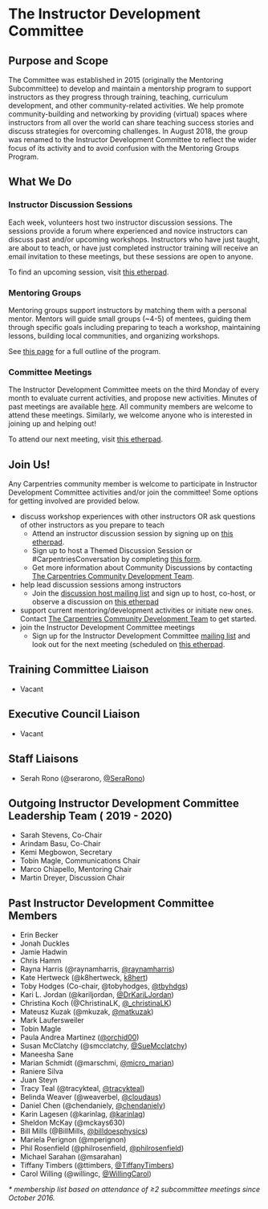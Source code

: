 # The Instructor Development Committee

## Purpose and Scope

The Committee was established in 2015 (originally the Mentoring Subcommittee) to develop and maintain a mentorship program to support instructors as they progress through training, teaching, curriculum development, and other community-related activities. We help promote community-building and networking by providing (virtual) spaces where instructors from all over the world can share teaching success stories and discuss strategies for overcoming challenges. In August 2018, the group was renamed to the Instructor Development Committee to reflect the wider focus of its activity and to avoid confusion with the Mentoring Groups Program.

## What We Do

### Instructor Discussion Sessions

Each week, volunteers host two instructor discussion sessions. The sessions provide a forum where experienced and novice instructors can discuss past and/or upcoming workshops. Instructors who have just taught, are about to teach, or have just completed instructor training will  receive an email invitation to these meetings, but these sessions are open to anyone.

To find an upcoming session, visit [this etherpad][discussion].

### Mentoring Groups

Mentoring groups support instructors by matching them with a personal mentor. Mentors will guide small groups (~4-5) of mentees, guiding them through specific goals including preparing to teach a workshop, maintaining lessons, building local communities, and organizing workshops.

See [this page](https://docs.carpentries.org/topic_folders/instructor_development/mentoring_groups.html) for a full outline of the program.

### Committee Meetings

The Instructor Development Committee meets on the third Monday of every month to evaluate current activities, and propose
new activities.  Minutes of past meetings are available [here](minutes).  All community members are welcome to attend these meetings.  Similarly, we welcome anyone who is interested in joining up and helping out!

To attend our next meeting, visit [this etherpad][meetings].

## Join Us!

Any Carpentries community member is welcome to participate in Instructor Development Committee activities and/or join the committee! Some options for getting involved are provided below.

<!--- - join a small group to receive mentoring from experienced instructors OR
- mentor new instructors
	- Join a mentoring group by contacting [Marco Chiapello](mailto:chiapello.m@gmail.com).
	- For a complete summary of different mentoring roles, see [this page](https://docs.carpentries.org/topic_folders/instructor_development/mentoring_groups.html#mentoring-groups-roles).--->
- discuss workshop experiences with other instructors OR ask questions of other instructors as you prepare to teach
	- Attend an instructor discussion session by signing up on [this etherpad][discussion].
	- Sign up to host a Themed Discussion Session or #CarpentriesConversation by completing [this form](https://forms.gle/W39ckwAT8njKyUA87).
	- Get more information about Community Discussions by contacting [The Carpentries Community Development Team](mailto:community@carpentries.org).
- help lead discussion sessions among instructors
	- Join the [discussion host mailing list][host-mailing-list] and sign up to host, co-host, or observe
	a discussion on [this etherpad][discussion]
- support current mentoring/development activities or initiate new ones. Contact [The Carpentries Community Development Team](mailto:community@carpentries.org) to get started.
- join the Instructor Development Committee meetings
	- Sign up for the Instructor Development Committee [mailing list][comm-mailing-list] and look out for the next meeting (scheduled on [this etherpad](meetings).

## Training Committee Liaison

* Vacant

## Executive Council Liaison

* Vacant

## Staff Liaisons

* Serah Rono (@serarono, [@SeraRono](https://twitter.com/SeraRono))

## Outgoing Instructor Development Committee Leadership Team ( 2019 - 2020)
* Sarah Stevens, Co-Chair
* Arindam Basu, Co-Chair
* Kemi Megbowon, Secretary
* Tobin Magle, Communications Chair
* Marco Chiapello, Mentoring Chair
* Martin Dreyer, Discussion Chair

## Past Instructor Development Committee Members

* Erin Becker
* Jonah Duckles
* Jamie Hadwin
* Chris Hamm
* Rayna Harris (@raynamharris, [@raynamharris](https://twitter.com/raynamharris))
* Kate Hertweck (@k8hertweck, [k8hert](https://twitter.com/k8hert))
* Toby Hodges (Co-chair, @tobyhodges, [@tbyhdgs](https://twitter.com/tbyhdgs))
* Kari L. Jordan (@kariljordan, [@DrKariLJordan](https://twitter.com/DrKariLJordan))
* Christina Koch (@ChristinaLK, [@_christinaLK](https://twitter.com/_christinaLK))
* Mateusz Kuzak (@mkuzak, [@matkuzak](https://twitter.com/matkuzak))
* Mark Laufersweiler
* Tobin Magle
* Paula Andrea Martinez ([@orchid00](https://twitter.com/orchid00))
* Susan McClatchy (@smcclatchy, [@SueMcclatchy](https://twitter.com/SueMcclatchy))
* Maneesha Sane
* Marian Schmidt (@marschmi, [@micro_marian](https://twitter.com/micro_marian))
* Raniere Silva
* Juan Steyn
* Tracy Teal (@tracykteal, [@tracykteal](https://twitter.com/tracykteal))
* Belinda Weaver (@weaverbel, [@cloudaus](https://twitter.com/cloudaus))
* Daniel Chen (@chendaniely, [@chendaniely](https://twitter.com/chendaniely))
* Karin Lagesen (@karinlag, [@karinlag](https://twitter.com/karinlag))
* Sheldon McKay (@mckays630)
* Bill Mills (@BillMills, [@billdoesphysics](https://twitter.com/billdoesphysics))
* Mariela Perignon (@mperignon)
* Phil Rosenfield (@philrosenfield, [@philrosenfield](https://twitter.com/philrosenfield))
* Michael Sarahan (@msarahan)
* Tiffany Timbers (@ttimbers, [@TiffanyTimbers](https://twitter.com/TiffanyTimbers))
* Carol Willing (@willingc, [@WillingCarol](https://twitter.com/WillingCarol))

_* membership list based on attendance of ≥2 subcommittee meetings since October 2016._

[discussion]: https://pad.carpentries.org/community-discussions
[host-mailing-list]: https://carpentries.topicbox.com/groups/discussion-hosts
[comm-mailing-list]: https://carpentries.topicbox.com/groups/instructor-development
[meetings]: https://pad.carpentries.org/instructor-development
